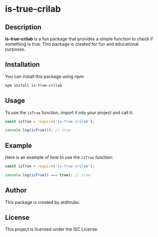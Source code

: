 # is-true-crilab

## Description

**is-true-crilab** is a fun package that provides a simple function to check if something is true. This package is created for fun and educational purposes.

## Installation

You can install this package using npm:

```sh
npm install is-true-crilab
```

## Usage

To use the `isTrue` function, import it into your project and call it:

```js
const isTrue = require('is-true-crilab');

console.log(isTrue()); // true
```

## Example

Here is an example of how to use the `isTrue` function:

```js
const isTrue = require('is-true-crilab');

console.log(isTrue() === true); // true
```

## Author

This package is created by ardhrubo.

## License

This project is licensed under the ISC License.